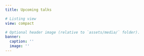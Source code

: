 ```yaml
---
title: Upcoming talks

# Listing view
view: compact

# Optional header image (relative to `assets/media/` folder).
banner:
  caption: ''
  image: ''
---
```

